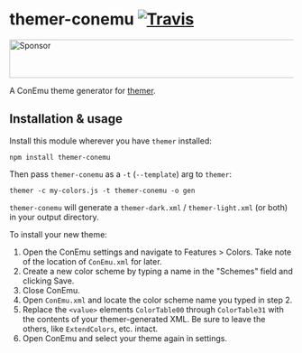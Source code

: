 # themer-conemu [![Travis](https://img.shields.io/travis/mjswensen/themer-conemu.svg)](https://travis-ci.org/mjswensen/themer-conemu)

<a target='_blank' rel='nofollow' href='https://app.codesponsor.io/link/hHKoUkX4tpsdAzjvSfNXFb22/mjswensen/themer-conemu'>
  <img alt='Sponsor' width='888' height='68' src='https://app.codesponsor.io/embed/hHKoUkX4tpsdAzjvSfNXFb22/mjswensen/themer-conemu.svg' />
</a>

A ConEmu theme generator for [themer](https://github.com/mjswensen/themer).

## Installation & usage

Install this module wherever you have `themer` installed:

    npm install themer-conemu

Then pass `themer-conemu` as a `-t` (`--template`) arg to `themer`:

    themer -c my-colors.js -t themer-conemu -o gen

`themer-conemu` will generate a `themer-dark.xml` / `themer-light.xml` (or both) in your output directory.

To install your new theme:

1. Open the ConEmu settings and navigate to Features > Colors. Take note of the location of `ConEmu.xml` for later.
2. Create a new color scheme by typing a name in the "Schemes" field and clicking Save.
3. Close ConEmu.
4. Open `ConEmu.xml` and locate the color scheme name you typed in step 2.
5. Replace the `<value>` elements `ColorTable00` through `ColorTable31` with the contents of your themer-generated XML. Be sure to leave the others, like `ExtendColors`, etc. intact.
6. Open ConEmu and select your theme again in settings.
